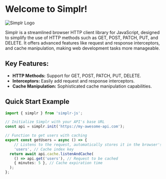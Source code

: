 # Welcome to Simplr!

![Simplr Logo](https://simplrjs.tech/logo.png)

Simplr is a streamlined browser HTTP client library for JavaScript, designed to simplify the use of HTTP methods such as GET, POST, PATCH, PUT, and DELETE. It offers advanced features like request and response interceptors, and cache manipulation, making web development tasks more manageable.

## Key Features:

- **HTTP Methods:** Support for GET, POST, PATCH, PUT, DELETE.
- **Interceptors:** Easily add request and response interceptors.
- **Cache Manipulation:** Sophisticated cache manipulation capabilities.

## Quick Start Example

```ts
import { simplr } from 'simplr-js';

// Initialize Simplr with your API's base URL
const api = simplr.init('https://my-awesome-api.com');

// Function to get users with caching
export const getUsers = async () => {
    // Listens to the request, automatically stores it in the browser's cache, and delivers a cached response if available. Otherwise, it performs the request.
    'users', // Cache index key
  return await api.cache.listenAndCache(
    () => api.get('users'), // Request to be cached
    { minutes: 5 }, // Cache expiration time
  );
};
```
